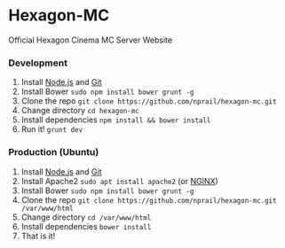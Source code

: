 # Hexagon-MC
Official Hexagon Cinema MC Server Website

### Development
1. Install [Node.js](https://nodejs.org/en/) and [Git](https://git-scm.com/downloads)
2. Install Bower `sudo npm install bower grunt -g`
3. Clone the repo `git clone https://github.com/nprail/hexagon-mc.git`
4. Change directory `cd hexagon-mc`
5. Install dependencies `npm install && bower install`
6. Run it! `grunt dev`

### Production (Ubuntu)
1. Install [Node.js](https://nodejs.org/en/) and [Git](https://git-scm.com/downloads)
2. Install Apache2 `sudo apt install apache2` (or [NGINX](https://nginx.org))
3. Install Bower `sudo npm install bower grunt -g`
4. Clone the repo `git clone https://github.com/nprail/hexagon-mc.git /var/www/html`
5. Change directory `cd /var/www/html`
6. Install dependencies `bower install`
7. That is it!
